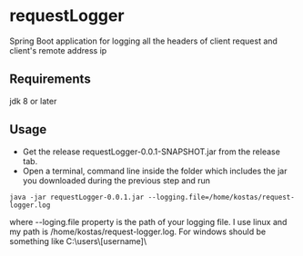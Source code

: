 # requestLogger
Spring Boot application for logging all the headers of client request and client's remote address ip

## Requirements
jdk 8 or later

## Usage
- Get the release requestLogger-0.0.1-SNAPSHOT.jar from the release tab.
- Open a terminal, command line inside the folder which includes the jar you downloaded during the previous step and run 

`java -jar requestLogger-0.0.1.jar --logging.file=/home/kostas/request-logger.log`

where --loging.file property is the path of your logging file. I use linux and my path is /home/kostas/request-logger.log.
For windows should be something like C:\users\\[username]\
